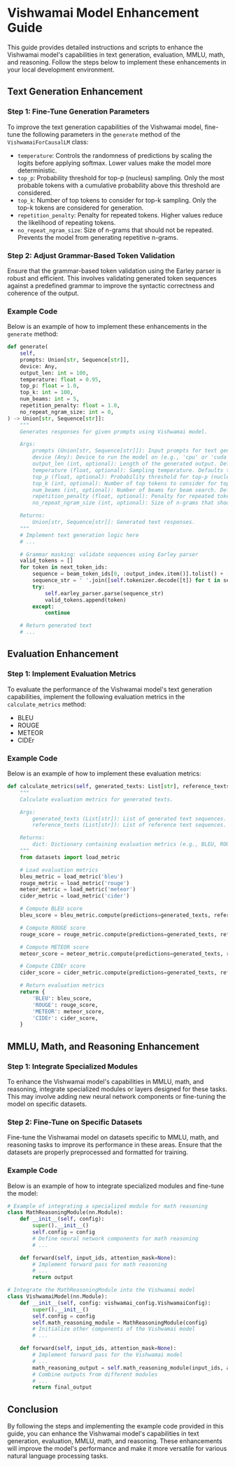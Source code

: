 # Vishwamai Model Enhancement Guide

This guide provides detailed instructions and scripts to enhance the Vishwamai model's capabilities in text generation, evaluation, MMLU, math, and reasoning. Follow the steps below to implement these enhancements in your local development environment.

## Text Generation Enhancement

### Step 1: Fine-Tune Generation Parameters

To improve the text generation capabilities of the Vishwamai model, fine-tune the following parameters in the `generate` method of the `VishwamaiForCausalLM` class:

- `temperature`: Controls the randomness of predictions by scaling the logits before applying softmax. Lower values make the model more deterministic.
- `top_p`: Probability threshold for top-p (nucleus) sampling. Only the most probable tokens with a cumulative probability above this threshold are considered.
- `top_k`: Number of top tokens to consider for top-k sampling. Only the top-k tokens are considered for generation.
- `repetition_penalty`: Penalty for repeated tokens. Higher values reduce the likelihood of repeating tokens.
- `no_repeat_ngram_size`: Size of n-grams that should not be repeated. Prevents the model from generating repetitive n-grams.

### Step 2: Adjust Grammar-Based Token Validation

Ensure that the grammar-based token validation using the Earley parser is robust and efficient. This involves validating generated token sequences against a predefined grammar to improve the syntactic correctness and coherence of the output.

### Example Code

Below is an example of how to implement these enhancements in the `generate` method:

```python
def generate(
    self,
    prompts: Union[str, Sequence[str]],
    device: Any,
    output_len: int = 100,
    temperature: float = 0.95,
    top_p: float = 1.0,
    top_k: int = 100,
    num_beams: int = 5,
    repetition_penalty: float = 1.0,
    no_repeat_ngram_size: int = 0,
) -> Union[str, Sequence[str]]:
    """
    Generates responses for given prompts using Vishwamai model.

    Args:
        prompts (Union[str, Sequence[str]]): Input prompts for text generation.
        device (Any): Device to run the model on (e.g., 'cpu' or 'cuda').
        output_len (int, optional): Length of the generated output. Defaults to 100.
        temperature (float, optional): Sampling temperature. Defaults to 0.95.
        top_p (float, optional): Probability threshold for top-p (nucleus) sampling. Defaults to 1.0.
        top_k (int, optional): Number of top tokens to consider for top-k sampling. Defaults to 100.
        num_beams (int, optional): Number of beams for beam search. Defaults to 5.
        repetition_penalty (float, optional): Penalty for repeated tokens. Defaults to 1.0.
        no_repeat_ngram_size (int, optional): Size of n-grams that should not be repeated. Defaults to 0.

    Returns:
        Union[str, Sequence[str]]: Generated text responses.
    """
    # Implement text generation logic here
    # ...

    # Grammar masking: validate sequences using Earley parser
    valid_tokens = []
    for token in next_token_ids:
        sequence = beam_token_ids[0, :output_index.item()].tolist() + [token]
        sequence_str = ' '.join([self.tokenizer.decode([t]) for t in sequence])
        try:
            self.earley_parser.parse(sequence_str)
            valid_tokens.append(token)
        except:
            continue

    # Return generated text
    # ...
```

## Evaluation Enhancement

### Step 1: Implement Evaluation Metrics

To evaluate the performance of the Vishwamai model's text generation capabilities, implement the following evaluation metrics in the `calculate_metrics` method:

- BLEU
- ROUGE
- METEOR
- CIDEr

### Example Code

Below is an example of how to implement these evaluation metrics:

```python
def calculate_metrics(self, generated_texts: List[str], reference_texts: List[str]) -> dict:
    """
    Calculate evaluation metrics for generated texts.

    Args:
        generated_texts (List[str]): List of generated text sequences.
        reference_texts (List[str]): List of reference text sequences.

    Returns:
        dict: Dictionary containing evaluation metrics (e.g., BLEU, ROUGE, METEOR, CIDEr).
    """
    from datasets import load_metric

    # Load evaluation metrics
    bleu_metric = load_metric('bleu')
    rouge_metric = load_metric('rouge')
    meteor_metric = load_metric('meteor')
    cider_metric = load_metric('cider')

    # Compute BLEU score
    bleu_score = bleu_metric.compute(predictions=generated_texts, references=reference_texts)

    # Compute ROUGE score
    rouge_score = rouge_metric.compute(predictions=generated_texts, references=reference_texts)

    # Compute METEOR score
    meteor_score = meteor_metric.compute(predictions=generated_texts, references=reference_texts)

    # Compute CIDEr score
    cider_score = cider_metric.compute(predictions=generated_texts, references=reference_texts)

    # Return evaluation metrics
    return {
        'BLEU': bleu_score,
        'ROUGE': rouge_score,
        'METEOR': meteor_score,
        'CIDEr': cider_score,
    }
```

## MMLU, Math, and Reasoning Enhancement

### Step 1: Integrate Specialized Modules

To enhance the Vishwamai model's capabilities in MMLU, math, and reasoning, integrate specialized modules or layers designed for these tasks. This may involve adding new neural network components or fine-tuning the model on specific datasets.

### Step 2: Fine-Tune on Specific Datasets

Fine-tune the Vishwamai model on datasets specific to MMLU, math, and reasoning tasks to improve its performance in these areas. Ensure that the datasets are properly preprocessed and formatted for training.

### Example Code

Below is an example of how to integrate specialized modules and fine-tune the model:

```python
# Example of integrating a specialized module for math reasoning
class MathReasoningModule(nn.Module):
    def __init__(self, config):
        super().__init__()
        self.config = config
        # Define neural network components for math reasoning
        # ...

    def forward(self, input_ids, attention_mask=None):
        # Implement forward pass for math reasoning
        # ...
        return output

# Integrate the MathReasoningModule into the Vishwamai model
class VishwamaiModel(nn.Module):
    def __init__(self, config: vishwamai_config.VishwamaiConfig):
        super().__init__()
        self.config = config
        self.math_reasoning_module = MathReasoningModule(config)
        # Initialize other components of the Vishwamai model
        # ...

    def forward(self, input_ids, attention_mask=None):
        # Implement forward pass for the Vishwamai model
        # ...
        math_reasoning_output = self.math_reasoning_module(input_ids, attention_mask)
        # Combine outputs from different modules
        # ...
        return final_output
```

## Conclusion

By following the steps and implementing the example code provided in this guide, you can enhance the Vishwamai model's capabilities in text generation, evaluation, MMLU, math, and reasoning. These enhancements will improve the model's performance and make it more versatile for various natural language processing tasks.
